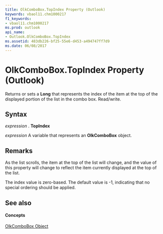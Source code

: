 ```yaml
---
title: OlkComboBox.TopIndex Property (Outlook)
keywords: vbaol11.chm1000217
f1_keywords:
- vbaol11.chm1000217
ms.prod: outlook
api_name:
- Outlook.OlkComboBox.TopIndex
ms.assetid: 483db226-bf25-55e6-d453-a494747ff7d9
ms.date: 06/08/2017
---
```



# OlkComboBox.TopIndex Property (Outlook)

Returns or sets a  **Long** that represents the index of the item at the top of the displayed portion of the list in the combo box. Read/write.


## Syntax

 _expression_ . **TopIndex**

 _expression_ A variable that represents an **OlkComboBox** object.


## Remarks

As the list scrolls, the item at the top of the list will change, and the value of this property will change to reflect the item currently displayed at the top of the list.

The index value is zero-based. The default value is -1, indicating that no special ordering should be applied.


## See also


#### Concepts


[OlkComboBox Object](Outlook.OlkComboBox.md)

